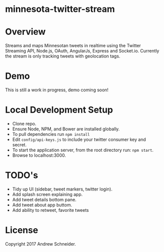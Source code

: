# minnesota-twitter-stream

Overview
========
Streams and maps Minnesotan tweets in realtime using the Twitter Streaming API, Node.js, OAuth, AngularJs, Express and Socket.io.
Currently the stream is only tracking tweets with geolocation tags.

Demo
=======
This is still a work in progress, demo coming soon!

Local Development Setup
========
* Clone repo.
* Ensure Node, NPM, and Bower are installed globally.
* To pull dependencies run `npm install`
* Edit `config/api-keys.js` to include your twitter consumer key and secret.
* To start the application server, from the root directory run: `npm start`.
* Browse to localhost:3000.

TODO's
========
* Tidy up UI (sidebar, tweet markers, twitter login).
* Add splash screen explaining app.
* Add tweet details bottom pane.
* Add tweet about app buttom.
* Add ability to retweet, favorite tweets

License
========
Copyright 2017 Andrew Schneider.
 

